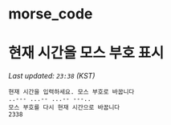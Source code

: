 # morse_code
# 현재 시간을 모스 부호 표시
<!-- MORSE_TIME_START -->
_Last updated: `23:38` (KST)_

```
현재 시간을 입력하세요. 모스 부호로 바꿉니다
..--- ...-- ...-- ---..
모스 부호를 다시 현재 시간으로 바꿉니다
2338
```
<!-- MORSE_TIME_END -->
